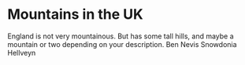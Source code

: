 # Mountains in the UK

England is not very mountainous.
But has some tall hills, and maybe a mountain or two depending on your description. 
Ben Nevis
Snowdonia
Hellveyn
